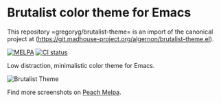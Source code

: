 # Brutalist color theme for Emacs

This repository =gregoryg/brutalist-theme= is an import of the canonical project at (https://git.madhouse-project.org/algernon/brutalist-theme.el).


[![MELPA](https://melpa.org/packages/brutalist-theme-badge.svg)](https://melpa.org/#/brutalist-theme) [![CI status](https://ci.madhouse-project.org/api/badges/algernon/brutalist-theme.el/status.svg?branch=master)](https://ci.madhouse-project.org/algernon/brutalist-theme.el)

Low distraction, minimalistic color theme for Emacs.

![Brutalist Theme](data/screenshot.png)

Find more screenshots on [Peach Melpa](https://peach-melpa.org/themes/brutalist-theme/variants/brutalist).
